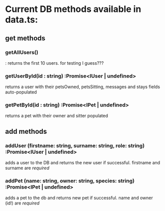 # Current DB methods available in data.ts:

## get methods

### getAllUsers()
 : returns the first 10 users. for testing I guess???

### getUserById(id : string) :Promise<IUser | undefined>
returns a user with their petsOwned, petsSitting, messages and stays fields auto-populated

### getPetById(id : string) :Promise<IPet | undefined>
returns a pet with their owner and sitter populated


## add methods
### addUser (firstname: string, surname: string, role: string) :Promise<IUser | undefined>

adds a user to the DB and returns the new user if successful.
firstname and surname are *required*

### addPet (name: string, owner: string, species: string) :Promise<IPet | undefined>
adds a pet to the db and returns new pet if successful.
name and owner (id!) are *required*


